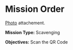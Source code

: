 # Mission Order

[Photo](mystery_room.jpg) attachement.

**Mission Type:** Scavenging

**Objectives:** Scan the QR Code
